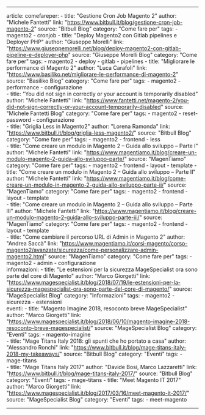 ---

article:
    comefareper:
        -
            title: "Gestione Cron Job Magento 2"
            author: "Michele Fantetti"
            link: "https://www.bitbull.it/blog/gestione-cron-job-magento-2"
            source: "Bitbull Blog"
            category: "Come fare per"
            tags: 
                - magento2 
                - cronjob
        -
            title: "Deploy Magento2 con Gitlab pipelines e Deployer PHP"
            author: "Giuseppe Morelli"
            link: "https://www.giuseppemorelli.net/blog/deploy-magento2-con-gitlab-pipeline-e-deployer-php"
            source: "Giuseppe Morelli Blog"
            category: "Come fare per"
            tags: 
                - magento2
                - deploy
                - gitlab
                - pipelines
        -
            title: "Migliorare le performance di Magento 2"
            author: "Luca Carafoli"
            link: "https://www.basiliko.net/migliorare-le-performance-di-magento-2"
            source: "Basiliko Blog"
            category: "Come fare per"
            tags: 
                - magento2
                - performance
                - configurazione     
        -
            title: "You did not sign in correctly or your account is temporarily disabled"
            author: "Michele Fantetti"
            link: "https://www.fantetti.net/magento-2/you-did-not-sign-correctly-or-your-account-temporarily-disabled"
            source: "Michele Fantetti Blog"
            category: "Come fare per"
            tags: 
                - magento2
                - reset-password
                - configurazione          
        -
            title: "Griglia Less in Magento2"
            author: "Lorena Ramonda"
            link: "https://www.bitbull.it/blog/griglia-less-magento2/"
            source: "Bitbull Blog"
            category: "Come fare per"
            tags: 
                - magento2
                - frontend
                - less        
        -
            title: "Come creare un modulo in Magento 2 – Guida allo sviluppo – Parte I"
            author: "Michele Fantetti"
            link: "https://www.magentiamo.it/blog/creare-un-modulo-magento-2-guida-allo-sviluppo-parte/"
            source: "MagenTiamo"
            category: "Come fare per"
            tags: 
                - magento2
                - frontend
                - layout
                - template
        -
            title: "Come creare un modulo in Magento 2 – Guida allo sviluppo – Parte II"
            author: "Michele Fantetti"
            link: "https://www.magentiamo.it/blog/come-creare-un-modulo-in-magento-2-guida-allo-sviluppo-parte-ii/"
            source: "MagenTiamo"
            category: "Come fare per"
            tags: 
                - magento2
                - frontend
                - layout
                - template      
        -
            title: "Come creare un modulo in Magento 2 – Guida allo sviluppo – Parte III"
            author: "Michele Fantetti"
            link: "https://www.magentiamo.it/blog/creare-un-modulo-magento-2-guida-allo-sviluppo-parte-iii/"
            source: "MagenTiamo"
            category: "Come fare per"
            tags: 
                - magento2
                - frontend
                - layout
                - template              
        -
            title: "Come cambiare il percorso URL di Admin in Magento 2"
            author: "Andrea Saccà"
            link: "https://www.magentiamo.it/corsi-magento/corso-magento2/avanzate/sicurezza/come-personalizzare-admin-magento2.html"
            source: "MagenTiamo"
            category: "Come fare per"
            tags: 
                - magento2
                - admin
                - configurazione                                                                                                        
    informazioni:
        - 
            title: "Le estensioni per la sicurezza MageSpecialist ora sono parte del core di Magento"
            author: "Marco Giorgetti"
            link: "https://www.magespecialist.it/blog/2018/07/19/le-estensioni-per-la-sicurezza-magespecialist-ora-sono-parte-del-core-di-magento/"
            source: "MageSpecialist Blog"
            category: "Informazioni"
            tags: 
                - magento2
                - sicurezza
                - estensioni                        
    eventi:
        - 
            title: "Magento Imagine 2018, resoconto breve MageSpecialist"
            author: "Marco Giorgetti"
            link: "https://www.magespecialist.it/blog/2018/06/10/magento-imagine-2018-resoconto-breve-magespecialist/"
            source: "MageSpecialist Blog"
            category: "Eventi"
            tags: 
                - magento-imagine       
        -
            title: "Mage Titans Italy 2018: gli spunti che ho portato a casa"
            author: "Alessandro Ronchi"
            link: "https://www.bitbull.it/blog/mage-titans-italy-2018-my-takeaways/"
            source: "Bitbull Blog"
            category: "Eventi"
            tags: 
                - mage-titans        
        -
            title: "Mage Titans Italy 2017"
            author: "Davide Bosi, Marco Lazzaretti"
            link: "https://www.bitbull.it/blog/mage-titans-italy-2017/"
            source: "Bitbull Blog"
            category: "Eventi"
            tags: 
                - mage-titans 
        -
            title: "Meet Magento IT 2017"
            author: "Marco Giorgetti"
            link: "https://www.magespecialist.it/blog/2017/03/16/meet-magento-it-2017/"
            source: "MageSpecialist Blog"
            category: "Eventi"
            tags: 
                - meet-magento                 

---